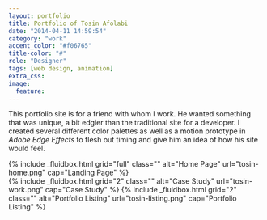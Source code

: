 ```yaml
---
layout: portfolio
title: Portfolio of Tosin Afolabi
date: "2014-04-11 14:59:54"
category: "work"
accent_color: "#f06765"
title-color: "#"
role: "Designer"
tags: [web design, animation]
extra_css:
image:
  feature:
---
```



This portfolio site is for a friend with whom I work. He wanted something that was unique, a bit edgier than the traditional site for a developer. I created several different color palettes as well as a motion prototype in *Adobe Edge Effects* to flesh out timing and give him an idea of how his site would feel. 

<div>
{% include _fluidbox.html grid="full" class="" alt="Home Page" url="tosin-home.png" cap="Landing Page" %}
</div>

<div>
{% include _fluidbox.html grid="2" class="" alt="Case Study" url="tosin-work.png" cap="Case Study" %}
{% include _fluidbox.html grid="2" class="" alt="Portfolio Listing" url="tosin-listing.png" cap="Portfolio Listing" %}
</div>
